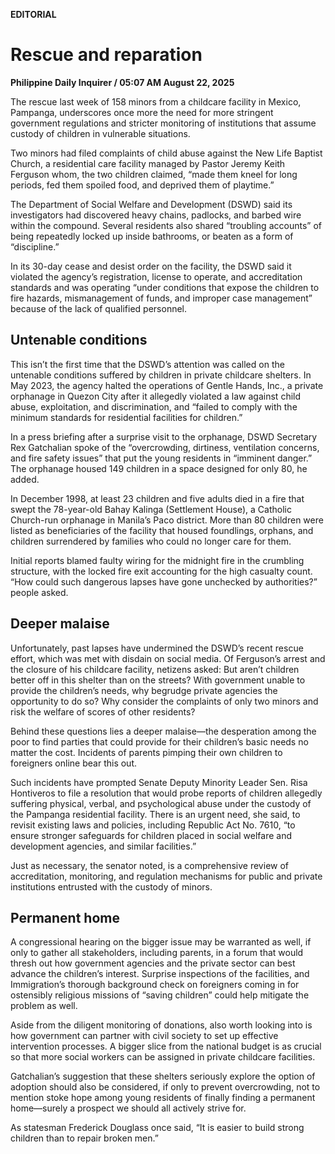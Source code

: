 **EDITORIAL**

# Rescue and reparation

****Philippine Daily Inquirer / 05:07 AM August 22, 2025****

The rescue last week of 158 minors from a childcare facility in Mexico, Pampanga, underscores once more the need for more stringent government regulations and stricter monitoring of institutions that assume custody of children in vulnerable situations.

Two minors had filed complaints of child abuse against the New Life Baptist Church, a residential care facility managed by Pastor Jeremy Keith Ferguson whom, the two children claimed, “made them kneel for long periods, fed them spoiled food, and deprived them of playtime.”

The Department of Social Welfare and Development (DSWD) said its investigators had discovered heavy chains, padlocks, and barbed wire within the compound. Several residents also shared “troubling accounts” of being repeatedly locked up inside bathrooms, or beaten as a form of “discipline.”

In its 30-day cease and desist order on the facility, the DSWD said it violated the agency’s registration, license to operate, and accreditation standards and was operating “under conditions that expose the children to fire hazards, mismanagement of funds, and improper case management” because of the lack of qualified personnel.

## Untenable conditions

This isn’t the first time that the DSWD’s attention was called on the untenable conditions suffered by children in private childcare shelters. In May 2023, the agency halted the operations of Gentle Hands, Inc., a private orphanage in Quezon City after it allegedly violated a law against child abuse, exploitation, and discrimination, and “failed to comply with the minimum standards for residential facilities for children.”

In a press briefing after a surprise visit to the orphanage, DSWD Secretary Rex Gatchalian spoke of the “overcrowding, dirtiness, ventilation concerns, and fire safety issues” that put the young residents in “imminent danger.” The orphanage housed 149 children in a space designed for only 80, he added.

In December 1998, at least 23 children and five adults died in a fire that swept the 78-year-old Bahay Kalinga (Settlement House), a Catholic Church-run orphanage in Manila’s Paco district. More than 80 children were listed as beneficiaries of the facility that housed foundlings, orphans, and children surrendered by families who could no longer care for them.

Initial reports blamed faulty wiring for the midnight fire in the crumbling structure, with the locked fire exit accounting for the high casualty count. “How could such dangerous lapses have gone unchecked by authorities?” people asked.

## Deeper malaise

Unfortunately, past lapses have undermined the DSWD’s recent rescue effort, which was met with disdain on social media. Of Ferguson’s arrest and the closure of his childcare facility, netizens asked: But aren’t children better off in this shelter than on the streets? With government unable to provide the children’s needs, why begrudge private agencies the opportunity to do so? Why consider the complaints of only two minors and risk the welfare of scores of other residents?

Behind these questions lies a deeper malaise—the desperation among the poor to find parties that could provide for their children’s basic needs no matter the cost. Incidents of parents pimping their own children to foreigners online bear this out.

Such incidents have prompted Senate Deputy Minority Leader Sen. Risa Hontiveros to file a resolution that would probe reports of children allegedly suffering physical, verbal, and psychological abuse under the custody of the Pampanga residential facility. There is an urgent need, she said, to revisit existing laws and policies, including Republic Act No. 7610, “to ensure stronger safeguards for children placed in social welfare and development agencies, and similar facilities.”

Just as necessary, the senator noted, is a comprehensive review of accreditation, monitoring, and regulation mechanisms for public and private institutions entrusted with the custody of minors.

## Permanent home

A congressional hearing on the bigger issue may be warranted as well, if only to gather all stakeholders, including parents, in a forum that would thresh out how government agencies and the private sector can best advance the children’s interest. Surprise inspections of the facilities, and Immigration’s thorough background check on foreigners coming in for ostensibly religious missions of “saving children” could help mitigate the problem as well.

Aside from the diligent monitoring of donations, also worth looking into is how government can partner with civil society to set up effective intervention processes. A bigger slice from the national budget is as crucial so that more social workers can be assigned in private childcare facilities.

Gatchalian’s suggestion that these shelters seriously explore the option of adoption should also be considered, if only to prevent overcrowding, not to mention stoke hope among young residents of finally finding a permanent home—surely a prospect we should all actively strive for.

As statesman Frederick Douglass once said, “It is easier to build strong children than to repair broken men.”